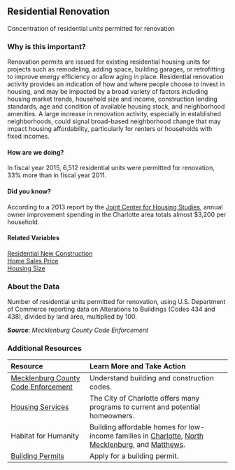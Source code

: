 ## Residential Renovation
Concentration of residential units permitted for renovation

### Why is this important?
Renovation permits are issued for existing residential housing units for projects such as remodeling, adding space, building garages, or retrofitting to improve energy efficiency or allow aging in place. Residential renovation activity provides an indication of how and where people choose to invest in housing, and may be impacted by a broad variety of factors including housing market trends, household size and income, construction lending standards, age and condition of available housing stock, and neighborhood amenities. A large increase in renovation activity, especially in established neighborhoods, could signal broad-based neighborhood change that may impact housing affordability, particularly for renters or households with fixed incomes. 

#### How are we doing?
In fiscal year 2015, 6,512 residential units were permitted for renovation, 33% more than in fiscal year 2011.
 
#### Did you know?
According to a 2013 report by the [Joint Center for Housing Studies](http://www.jchs.harvard.edu/research/improving-americas-housing), annual owner improvement spending in the Charlotte area totals almost $3,200 per household. 

#### Related Variables
<a href="javascript:void(0)" onclick="model.metricId = 'm8'">Residential New Construction</a>  
<a href="javascript:void(0)" onclick="model.metricId = 'm76'">Home Sales Price</a>  
<a href="javascript:void(0)" onclick="model.metricId = 'm6'">Housing Size</a>  

### About the Data
Number of residential units permitted for renovation, using U.S. Department of Commerce reporting data on Alterations to Buildings (Codes 434 and 438), divided by land area, multiplied by 100.

_**Source**: Mecklenburg County Code Enforcement_

### Additional Resources
|Resource | Learn More and Take Action | 
|:--- | :--- |
|[Mecklenburg County Code Enforcement](http://charmeck.org/mecklenburg/county/LUESA/CodeEnforcement/Pages/default.aspx)| Understand building and construction codes.
|[Housing Services](http://charmeck.org/city/charlotte/nbs/housing/Pages/CityHousingPrograms.aspx)| The City of Charlotte offers many programs to current and potential homeowners.
|Habitat for Humanity|Building affordable homes for low-income families in [Charlotte](http://www.habitatcharlotte.org/), [North Mecklenburg](http://www.ourtownshabitat.org/), and [Matthews](http://www.habitatmatthews.org/).
|[Building Permits](http://charmeck.org/mecklenburg/county/LUESA/CodeEnforcement/Tools/Homeowners/Pages/default.aspx)| Apply for a building permit.